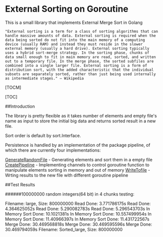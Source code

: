# External Sorting on Goroutine

This is a small library that implements External Merge Sort in Golang

    "External sorting is a term for a class of sorting algorithms that can handle massive amounts of data. External sorting is required when the data being sorted do not fit into the main memory of a computing device (usually RAM) and instead they must reside in the slower external memory (usually a hard drive). External sorting typically uses a hybrid sort-merge strategy. In the sorting phase, chunks of data small enough to fit in main memory are read, sorted, and written out to a temporary file. In the merge phase, the sorted subfiles are combined into a single larger file. External sorting is a form of distribution sort, with the added characteristic that the individual subsets are separately sorted, rather than just being used internally as intermediate stages." – Wikipedia

[TOCM]

[TOC]

##Introduction

The library is pretty flexible as it takes number of elements and empty file's name  as input to store the initial big data and returns sorted result in a new file.

Sort order is default by sort.Interface.

Persistence is handled by an implementation of the package pipeline, of which there are currently four implementations:

[GenerateRandomFile](https://github.com/vergilken/external_sort_with_goroutine/blob/master/pipeline/nodes.go#L129) - Generating elements and sort them in a empty file
[CreatePipeline](https://github.com/vergilken/external_sort_with_goroutine/blob/master/pipeline/nodes.go#L142) - Implementing channels to control goroutine function  to manipulate elements sorting in memory and out of memory
[WriteTofile](https://github.com/vergilken/external_sort_with_goroutine/blob/master/pipeline/nodes.go#L163) - Wrting results to the new file with different goroutine pipeline 

##Test Results

######100000000 random integers(64 bit) in 4 chunks testing:

Filename: large, Size: 800000000
Read Done:  3.771786175s
Read Done:  4.364625052s
Read Done:  5.290082783s
Read Done:  5.296543703s
In Memory Sort Done:  10.1021381s
In Memory Sort Done:  10.557499954s
In Memory Sort Done:  11.40966397s
In Memory Sort Done:  11.431722567s
Merge Done:  30.469568818s
Merge Done:  30.469595596s
Merge Done:  30.469794059s
Filename: Sorted_large, Size: 800000000
